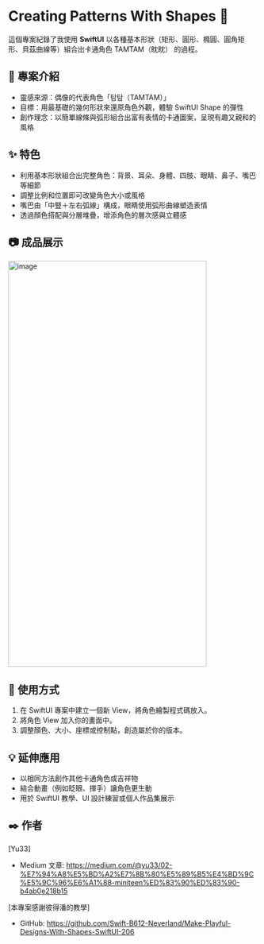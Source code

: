 # Creating Patterns With Shapes 🐯

這個專案紀錄了我使用 **SwiftUI** 以各種基本形狀（矩形、圓形、橢圓、圓角矩形、貝茲曲線等）組合出卡通角色 TAMTAM（眈眈） 的過程。

## 📌 專案介紹
- 靈感來源：偶像的代表角色「탐탐（TAMTAM）」
- 目標：用最基礎的幾何形狀來還原角色外觀，體驗 SwiftUI Shape 的彈性
- 創作理念：以簡單線條與弧形組合出富有表情的卡通圖案，呈現有趣又親和的風格

## ✨ 特色
- 利用基本形狀組合出完整角色：背景、耳朵、身體、四肢、眼睛、鼻子、嘴巴等細節
- 調整比例和位置即可改變角色大小或風格
- 嘴巴由「中豎＋左右弧線」構成，眼睛使用弧形曲線塑造表情
- 透過顏色搭配與分層堆疊，增添角色的層次感與立體感

## 📷 成品展示
<img width="400" height="817" alt="image" src="https://github.com/user-attachments/assets/d00f7369-257b-43de-a4fa-b748617436d1" />

## 🚀 使用方式

1. 在 SwiftUI 專案中建立一個新 View，將角色繪製程式碼放入。
2. 將角色 View 加入你的畫面中。
4. 調整顏色、大小、座標或控制點，創造屬於你的版本。
   
## 💡 延伸應用
- 以相同方法創作其他卡通角色或吉祥物
- 結合動畫（例如眨眼、揮手）讓角色更生動
- 用於 SwiftUI 教學、UI 設計練習或個人作品集展示

## ✒️ 作者
[Yu33]
- Medium 文章: https://medium.com/@yu33/02-%E7%94%A8%E5%BD%A2%E7%8B%80%E5%89%B5%E4%BD%9C%E5%9C%96%E6%A1%88-miniteen%ED%83%90%ED%83%90-b4ab0e218b15

[本專案感謝彼得潘的教學]
- GitHub: https://github.com/Swift-B612-Neverland/Make-Playful-Designs-With-Shapes-SwiftUI-206
